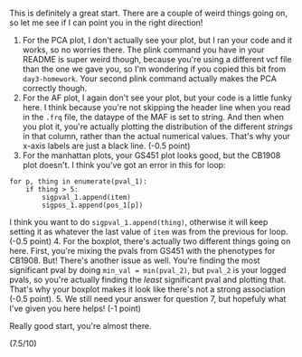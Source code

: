 This is definitely a great start. There are a couple of weird things going on, so let me see if I can point you in the right direction!

1. For the PCA plot, I don't actually see your plot, but I ran your code and it works, so no worries there. The plink command you have in your README is super weird though, because you're using a different vcf file than the one we gave you, so I'm wondering if  you copied this bit from `day3-homework`. Your second plink command actually makes the PCA correctly though.
2. For the AF plot, I again don't see your plot, but your code is a little funky here. I think because you're not skipping the header line when you read in the `.frq` file, the dataype of the MAF is set to string. And then when you plot it, you're actually plotting the distribution of the different *strings* in that column, rather than the actual numerical values. That's why your x-axis labels are just a black line. (-0.5 point)
3. For the manhattan plots, your GS451 plot looks good, but the CB1908 plot doesn't. I think you've got an error in this for loop:
```
for p, thing in enumerate(pval_1):
    if thing > 5:
        sigpval_1.append(item)
        sigpos_1.append(pos_1[p])
```
I think you want to do `sigpval_1.append(thing)`, otherwise it will keep setting it as whatever the last value of `item` was from the previous for loop. (-0.5 point)
4. For the boxplot, there's actually two different things going on here. First, you're mixing the pvals from GS451 with the phenotypes for CB1908. But! There's another issue as well. You're finding the most significant pval by doing `min_val = min(pval_2)`, but `pval_2` is your logged pvals, so you're actually finding the *least* significant pval and plotting that. That's why your boxplot makes it look like there's not a strong association (-0.5 point).
5. We still need your answer for question 7, but hopefuly what I've given you here helps! (-1 point)

Really good start, you're almost there.

(7.5/10)
